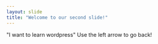 ```yaml
---
layout: slide
title: "Welcome to our second slide!"
---
```

"I want to learn wordpress"
Use the left arrow to go back!
